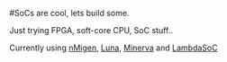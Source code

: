 #SoCs are cool, lets build some.

Just trying FPGA, soft-core CPU, SoC stuff..

Currently using [nMigen](https://github.com/nmigen/nmigen), [Luna](https://github.com/greatscottgadgets/luna), [Minerva](https://github.com/lambdaconcept/minerva) and [LambdaSoC](https://github.com/lambdaconcept/lambdasoc)
 

